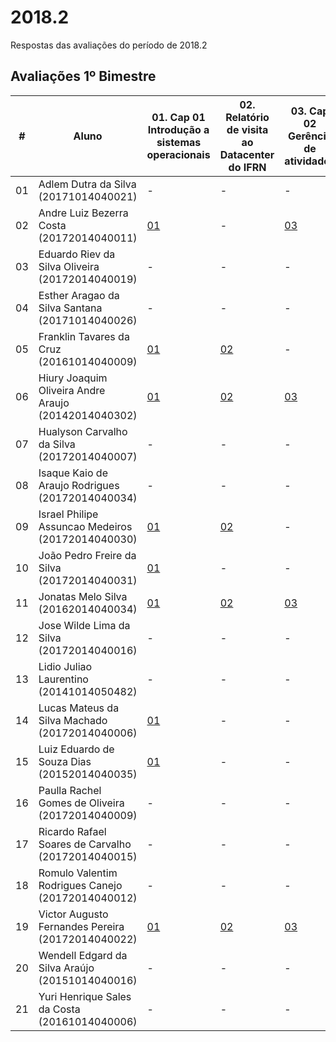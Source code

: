 # 2018.2
Respostas das avaliações do período de 2018.2

## Avaliações 1º Bimestre

| # | Aluno | 01. Cap 01 Introdução a sistemas operacionais | 02. Relatório de visita ao Datacenter do IFRN | 03. Cap 02 Gerência de atividades | 04. Cap 04 Coordenação entre tarefas: demonstração de erro com semáforo | 05. Publicar imagem jdk no hub.docker.com | 06. Exercício em sala | 07. Publicar imagem do banco e app web no hub.docker.com |
| --- | --- | --- | --- | --- | --- | --- | --- | --- |
| 01 | Adlem Dutra da Silva (20171014040021) | - | - | - | - | - | - | - |
| 02 | Andre Luiz Bezerra Costa (20172014040011) | [01](20172014040011/avaliacao-01.pdf) | - | [03](20172014040011/avaliacao-03.pdf) | - | - | - | - |
| 03 | Eduardo Riev da Silva Oliveira (20172014040019) | - | - | - | - | - | - | - |
| 04 | Esther Aragao da Silva Santana (20171014040026) | - | - | - | - | - | - | - |
| 05 | Franklin Tavares da Cruz (20161014040009) | [01](20161014040009/avaliacao-01.pdf) | [02](20161014040009/avaliacao-02.pdf) | - | - | - | - | - |
| 06 | Hiury Joaquim Oliveira Andre Araujo (20142014040302) | [01](20142014040302/avaliacao-01) | [02](20142014040302/arquivos/avaliacao-02.pdf) | [03](20142014040302/avaliacao-03) | - | [05](https://hub.docker.com/r/hiuryo1996/docker-java/) | - | - |
| 07 | Hualyson Carvalho da Silva (20172014040007) | - | - | - | - | - | - | - |
| 08 | Isaque Kaio de Araujo Rodrigues (20172014040034) | - | - | - | - | - | - | - |
| 09 | Israel Philipe Assuncao Medeiros (20172014040030) | [01](20172014040030/avaliacao-01.pdf) | [02](20172014040030/avaliacao-02.pdf) | - | - | [05](https://hub.docker.com/r/israelphilipe/jdk/) | - | - |
| 10 | João Pedro Freire da Silva (20172014040031) | [01](20172014040031/avaliacao-01.pdf) | - | - | - | - | - | - |
| 11 | Jonatas Melo Silva (20162014040034) | [01](20172014040034/avaliacao-01.pdf) | [02](20172014040034/avaliacao-02.pdf) | [03](20172014040034/avaliacao-03.pdf) | - | - | - | - |
| 12 | Jose Wilde Lima da Silva (20172014040016) | - | - | - | - | - | - | - |
| 13 | Lidio Juliao Laurentino (20141014050482) | - | - | - | - | - | - | - |
| 14 | Lucas Mateus da Silva Machado (20172014040006) | [01](20172014040006/avaliacao-01.pdf) | - | - | - | - | - | - |
| 15 | Luiz Eduardo de Souza Dias (20152014040035) | [01](20152014040035/CAP01-LuizEduardo.md) | - | - | - | - | - | - |
| 16 | Paulla Rachel Gomes de Oliveira (20172014040009) | - | - | - | - | - | - | - |
| 17 | Ricardo Rafael Soares de Carvalho (20172014040015) | - | - | - | - | - | - | - |
| 18 | Romulo Valentim Rodrigues Canejo (20172014040012) | - | - | - | - | - | - | - |
| 19 | Victor Augusto Fernandes Pereira (20172014040022) | [01](20172014040022/avaliacao-01.pdf) | [02](20172014040022/avaliacao-02.pdf) | [03](20172014040022/avaliacao-03.pdf) | - | - | - | - |
| 20 | Wendell Edgard da Silva Araújo (20151014040016) | - | - | - | - | - | - | - |
| 21 | Yuri Henrique Sales da Costa (20161014040006) | - | - | - | - | - | - | - |